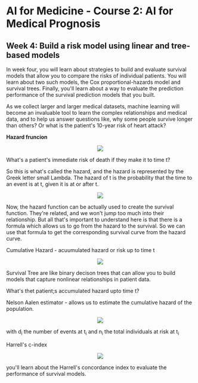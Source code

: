 # AI for Medicine - Course 2: AI for Medical Prognosis

## Week 4: Build a risk model using linear and tree-based models
In week four, you will learn about strategies to build and evaluate survival models that allow you to compare the risks of individual patients. You will learn about two such models, the Cox proportional-hazards model and survival trees. Finally, you'll learn about a way to evaluate the prediction performance of the survival prediction models that you built. 

As we collect larger and larger medical datasets, machine learning will become an invaluable tool to learn the complex relationships and medical data, and to help us answer questions like, why some people survive longer than others? Or what is the patient's 10-year risk of heart attack? 

<b>Hazard fruncion</b>
<p align="center"><image src="Images/Hazard%201.png"/></p>

What's a patient's immediate risk of death if they make it to time t?

So this is what's called the hazard, and the hazard is represented by the Greek letter small Lambda. The hazard of t is the probability that the time to an event is at t, given it is at or after t. 

<p align="center"><image src="Images/iamge%202.png"/></p>

Now, the hazard function can be actually used to create the survival function. They're related, and we won't jump too much into their relationship. But all that's important to understand here is that there is a formula which allows us to go from the hazard to the survival. So we can use that formula to get the corresponding survival curve from the hazard curve. 

Cumulative Hazard - acuumulated hazard or risk up to time t

<p align="center"><image src="Images/Cumulative%20Hazard.png"/></p>

Survival Tree are like binary decison trees that can allow you to build models that capture nonlinear relationships in patient data.

What's thet patient;s accumulated hazard upto time t?

Nelson Aalen estimator - allows us to estimate the cumulative hazard of the population.

<p align="center"><image src="Images/Nelson%20Aalen%20estimator.png"/></p>

with d<sub>i</sub> the number of events at t<sub>i</sub> and n<sub>i</sub> the total individuals at risk at t<sub>i</sub>

Harrell's c-index
<p align="center"><image src="Images/Harrells%20C-index.png"/></p>

you'll learn about the Harrell's concordance index to evaluate the performance of survival models.
